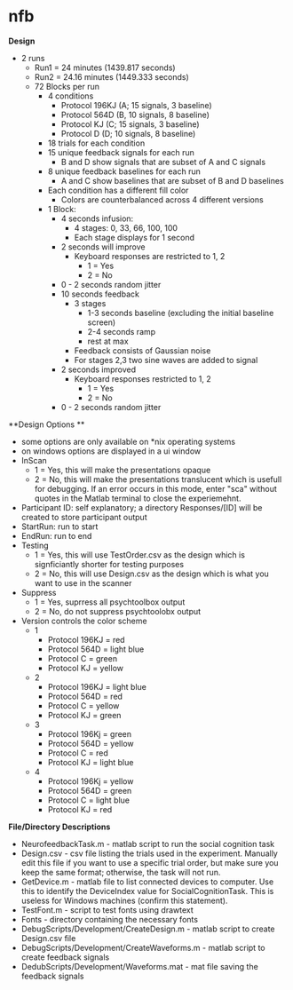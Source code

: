 # nfb

**Design**
* 2 runs
  * Run1 = 24 minutes (1439.817 seconds)
  * Run2 = 24.16 minutes (1449.333 seconds)
  * 72 Blocks per run 
    * 4 conditions
      * Protocol 196KJ (A; 15 signals, 3 baseline)
      * Protocol 564D  (B, 10 signals, 8 baseline)
      * Protocol KJ    (C; 15 signals, 3 baseline)
      * Protocol D     (D; 10 signals, 8 baseline)
    * 18 trials for each condition
    * 15 unique feedback signals for each run
      * B and D show signals that are subset of A and C signals
    * 8 unique feedback baselines for each run
      * A and C show baselines that are subset of B and D baselines
    * Each condition has a different fill color
      * Colors are counterbalanced across 4 different versions
    * 1 Block:
      * 4 seconds infusion:
        * 4 stages: 0, 33, 66, 100, 100
        * Each stage displays for 1 second
      * 2 seconds will improve
        * Keyboard responses are restricted to 1, 2
          * 1 = Yes
          * 2 = No
      * 0 - 2 seconds random jitter
      * 10 seconds feedback
        * 3 stages
          * 1-3 seconds baseline (excluding the initial baseline screen)
          * 2-4 seconds ramp
          * rest at max
        * Feedback consists of Gaussian noise
        * For stages 2,3 two sine waves are added to signal
      * 2 seconds improved
        * Keyboard responses restricted to 1, 2
          * 1 = Yes
          * 2 = No
      * 0 - 2 seconds random jitter
      
**Design Options **
* some options are only available on *nix operating systems
* on windows options are displayed in a ui window
* InScan
  * 1 = Yes, this will make the presentations opaque
  * 2 = No, this will make the presentations translucent which is usefull for debugging. If an error occurs in this mode, enter "sca" without quotes in the Matlab terminal to close the experiemehnt.
* Participant ID: self explanatory; a directory Responses/[ID] will be created to store participant output
* StartRun: run to start
* EndRun: run to end
* Testing
  * 1 = Yes, this will use TestOrder.csv as the design which is signficiantly shorter for testing purposes
  * 2 = No, this will use Design.csv as the design which is what you want to use in the scanner
* Suppress
  * 1 = Yes, suprress all psychtoolbox output
  * 2 = No, do not suppress psychtoolobx output
* Version controls the color scheme
  * 1
    * Protocol 196KJ = red
    * Protocol 564D = light blue
    * Protocol C = green
    * Protocol KJ = yellow
  * 2
    * Protocol 196KJ = light blue
    * Protocol 564D = red
    * Protocol C = yellow
    * Protocol KJ = green
  * 3
    * Protocol 196Kj = green
    * Protocol 564D = yellow
    * Protocol C = red
    * Protocol KJ = light blue
  * 4
    * Protocol 196Kj = yellow
    * Protocol 564D = green
    * Protocol C = light blue
    * Protocol KJ = red
    
**File/Directory Descriptions**
* NeurofeedbackTask.m - matlab script to run the social cognition task
* Design.csv - csv file listing the trials used in the experiment. Manually edit this file if you want to use a specific trial order, but make sure you keep the same format; otherwise, the task will not run.
* GetDevice.m - matlab file to list connected devices to computer. Use this to identify the DeviceIndex value for SocialCognitionTask. This is useless for Windows machines (confirm this statement).
* TestFont.m - script to test fonts using drawtext
* Fonts - directory containing the necessary fonts
* DebugScripts/Development/CreateDesign.m - matlab script to create Design.csv file
* DebugScripts/Development/CreateWaveforms.m - matlab script to create feedback signals
* DedubScripts/Development/Waveforms.mat - mat file saving the feedback signals
